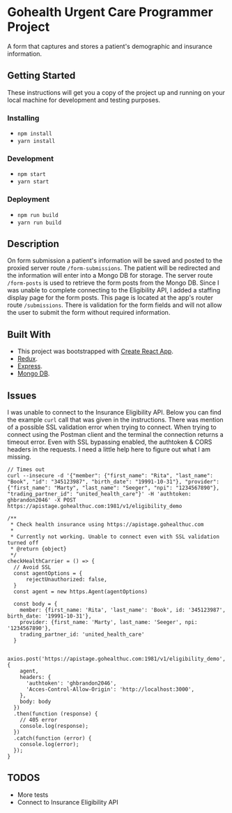 # Gohealth Urgent Care Programmer Project

A form that captures and stores a patient's demographic and insurance information.

## Getting Started

These instructions will get you a copy of the project up and running on your local machine for development and testing purposes.

### Installing

* `npm install`
* `yarn install`

### Development

* `npm start`
* `yarn start`

### Deployment

* `npm run build`
* `yarn run build`

## Description

On form submission a patient's information will be saved and posted to the proxied server route `/form-submissions`.  The patient will be redirected and the information will enter into a Mongo DB for storage.  The server route `/form-posts` is used to retrieve the form posts from the Mongo DB.  Since I was unable to complete connecting to the Eligibility API, I added a staffing display page for the form posts.  This page is located at the app's router route `/submissions`.  There is validation for the form fields and will not allow the user to submit the form without required information.   

## Built With

* This project was bootstrapped with [Create React App](https://github.com/facebookincubator/create-react-app).
* [Redux](https://github.com/reactjs/redux).
* [Express](https://github.com/expressjs/express).
* [Mongo DB](https://github.com/mongodb/node-mongodb-native).

## Issues

I was unable to connect to the Insurance Eligibility API.  Below you can find the example `curl` call that was given in the instructions.  There was mention of a possible SSL validation error when trying to connect.  When trying to connect using the Postman client and the terminal the connection returns a timeout error.  Even with SSL bypassing enabled, the authtoken & CORS headers in the requests.  I need a little help here to figure out what I am missing.  

```
// Times out
curl --insecure -d '{"member": {"first_name": "Rita", "last_name": "Book", "id": "345123987", "birth_date": "19991-10-31"}, "provider":{"first_name": "Marty", "last_name": "Seeger", "npi": "1234567890"}, "trading_partner_id": "united_health_care"}' -H 'authtoken: ghbrandon2046' -X POST https://apistage.gohealthuc.com:1981/v1/eligibility_demo

/**
 * Check health insurance using https://apistage.gohealthuc.com
 *
 * Currently not working. Unable to connect even with SSL validation turned off
 * @return {object}
 */
checkHealthCarrier = () => {
  // Avoid SSL
  const agentOptions = {
      rejectUnauthorized: false,
  }
  const agent = new https.Agent(agentOptions)

  const body = {
    member: {first_name: 'Rita', 'last_name': 'Book', id: '345123987', birth_date: '19991-10-31'}, 
    provider: {first_name: 'Marty', last_name: 'Seeger', npi: '1234567890'}, 
    trading_partner_id: 'united_health_care'
  }

  axios.post('https://apistage.gohealthuc.com:1981/v1/eligibility_demo', {
    agent,
    headers: {
      'authtoken': 'ghbrandon2046',
      'Acces-Control-Allow-Origin': 'http://localhost:3000',
    },
    body: body
  })
  .then(function (response) {
    // 405 error
    console.log(response);
  })
  .catch(function (error) {
    console.log(error);
  }); 
}
```

## TODOS

* More tests
* Connect to Insurance Eligibility API